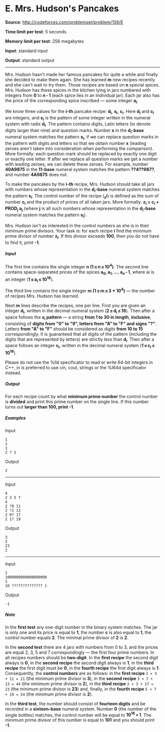 # E. Mrs. Hudson's Pancakes

**Source**: http://codeforces.com/problemset/problem/156/E

**Time limit per test**: 5 seconds

**Memory limit per test**: 256 megabytes

**Input**: standard input

**Output**: standard output

---

Mrs. Hudson hasn't made her famous pancakes for quite a while and finally she decided to make them again.
She has learned **m** new recipes recently and she can't wait to try them. Those recipes are based on **n** special spices.
Mrs. Hudson has these spices in the kitchen lying in jars numbered with integers from **0** to **n - 1** (each spice lies
in an individual jar). Each jar also has the price of the corresponding spice inscribed — some integer **a<sub>i</sub>**.

We know three values for the **i-th** pancake recipe: **d<sub>i</sub>**, **s<sub>i</sub>**, **c<sub>i</sub>**. Here
**d<sub>i</sub>** and **c<sub>i</sub>** are integers, and **s<sub>i</sub>** is the pattern of some integer written in
the numeral system with radix **d<sub>i</sub>**. The pattern contains digits, Latin letters (to denote digits larger
than nine) and question marks. Number **x** in the **d<sub>i</sub>-base** numeral system matches the pattern
**s<sub>i</sub>**, if we can replace question marks in the pattern with digits and letters so that we obtain number
**x** (leading zeroes aren't taken into consideration when performing the comparison). More formally: each question
mark should be replaced by exactly one digit or exactly one letter. If after we replace all question marks we get a
number with leading zeroes, we can delete these zeroes. For example, number **40A9875** in the **11-base** numeral
system matches the pattern **??4??987?**, and number **4A9875** does not.

To make the pancakes by the **i-th** recipe, Mrs. Hudson should take all jars with numbers whose representation in the
**d<sub>i</sub>-base** numeral system matches the pattern **s<sub>i</sub>**. The control number of the recipe
(**<sub>z</sub>i**) is defined as the sum of number **c<sub>i</sub>** and the product of prices of all taken jars. More
formally: **z<sub>i</sub> = c<sub>i</sub> + PROD<sub>j</sub> a<sub>j</sub>** (where **j** is all such numbers whose
representation in the **d<sub>i</sub>-base** numeral system matches the pattern **s<sub>i</sub>**).

Mrs. Hudson isn't as interested in the control numbers as she is in their minimum prime divisors. Your task is: for
each recipe **i** find the minimum prime divisor of number **z<sub>i</sub>**. If this divisor exceeds **100**, then you
do not have to find it, print **-1**.

##### Input
The first line contains the single integer **n (1 ≤ n ≤ 10<sup>4</sup>)**. The second line contains space-separated
prices of the spices **a<sub>0</sub>**, **a<sub>1</sub>**, **...**, **a<sub>n</sub> - 1**, where ai is an integer
(**1 ≤ a<sub>i</sub> ≤ 10<sup>18</sup>**).

The third line contains the single integer **m (1 ≤ m ≤ 3 * 10<sup>4</sup>)** — the number of recipes Mrs. Hudson has
learned.

Next **m** lines describe the recipes, one per line. First you are given an integer **d<sub>i</sub>**, written in the
decimal numeral system (**2 ≤ d<sub>i</sub> ≤ 16**). Then after a space follows the **s<sub>i</sub> pattern** — a
string **from 1 to 30 in length**, **inclusive**, consisting of **digits from "0" to "9", letters from "A" to "F" and
signs "?"**. Letters **from "A" to "F"** should be considered as digits **from 10 to 15** correspondingly. It is
guaranteed that all digits of the pattern (including the digits that are represented by letters) are strictly less than
**d<sub>i</sub>**. Then after a space follows an integer **c<sub>i</sub>**, written in the decimal numeral system
(**1 ≤ c<sub>i</sub> ≤ 10<sup>18</sup>**).

Please do not use the %lld specificator to read or write 64-bit integers in С++, in is preferred to use cin, cout,
strings or the %I64d specificator instead.

##### Output
For each recipe count by what **minimum prime number** the control number is **divided** and print this prime number
on the single line. If this number turns out **larger than 100, print -1**.

##### Examples
Input
```
1
1
1
2 ? 1
```
Output
```
2
```
---
Input
```
4
2 3 5 7
4
2 ?0 11
2 ?1 13
2 0? 17
2 1? 19
```
Output
```
3
2
23
2
```
---
Input
```
1
1000000000000000000
1
16 ?????????????? 1
```
Output
```
-1
```

##### Note
In the **first test** any one-digit number in the binary system matches. The jar is only one and its price is equal to
**1**, the number **c** is also equal to **1**, the control number equals **2**. The minimal prime divisor of **2** is
**2**.

In the **second test** there are 4 jars with numbers from 0 to 3, and the prices are equal 2, 3, 5 and 7 correspondingly —
the first four prime numbers. In all recipes numbers should be **two-digit**. In the **first recipe** the second digit
always is **0**, in the **second recipe** the second digit always is **1**, in the **third recipe** the first digit
must be **0**, in the **fourth recipe** the first digit always is **1**. Consequently, the **control numbers** ​​are as
follows: in the **first recipe** `2 × 5 + 11 = 21` (the minimum prime divisor is **3**), in the **second recipe**
`3 × 7 + 13 = 44` (the minimum prime divisor is **2**), in the **third recipe** `2 × 3 + 17 = 23` (the minimum prime
divisor is **23**) and, finally, in the **fourth recipe** `5 × 7 + 19 = 54` (the minimum prime divisor is **2**).

In the **third test**, the number should consist of **fourteen digits** and be recorded in a **sixteen-base** numeral
system. Number **0** (the number of the single bottles) matches, the control number will be equal to
**10<sup>18</sup> + 1**. The minimum prime divisor of this number is equal to **101** and you should print **-1**.

